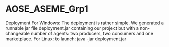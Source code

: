 # AOSE_ASEME_Grp1

Deployment
For Windows:
The deployment is rather simple. We generated a runnable jar file deployment.jar containing our project but with a non-changeable number of agents: two producers, two consumers and one marketplace.
For Linux:
to launch: java -jar deployment.jar

